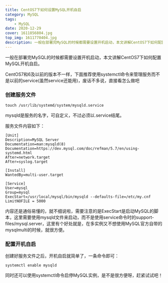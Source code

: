 ```yaml
---
title: CentOS7下如何设置MySQL开机自启
category: MySQL 
tags:
	- MySQL  
date: 2020-12-29
cover: 1611856804.jpg
top_img: 1611770404.jpg
description: 一般在部署完MySQL的时候都需要设置开机启动，本文讲解CentOS7下如何配置MySQL开机自启。
---
```


一般在部署完MySQL的时候都需要设置开机启动，本文讲解CentOS7下如何配置MySQL开机自启。

CentOS7和6及以前的版本不一样，下面推荐使用systemctl命令来管理服务而不是以前的service(虽然service还能用)，废话不多说，直接看怎么做吧

### 创建服务文件

```shell
touch /usr/lib/systemd/system/mysqld.service
```

mysqld是服务的名字，可自定义，不过必须以.service结尾。

服务文件内容如下：

```shell
[Unit]
Description=MySQL Server
Documentation=man:mysqld(8)
Documentation=https://dev.mysql.com/doc/refman/5.7/en/using-systemd.html
After=network.target
After=syslog.target

[Install]
WantedBy=multi-user.target

[Service]
User=mysql
Group=mysql
ExecStart=/usr/local/mysql/bin/mysqld --defaults-file=/etc/my.cnf
LimitNOFILE = 5000
```

内容还是通俗易懂的，就不细说啦，需要注意的是ExecStart是启动MySQL的脚本，这里需要使用mysqld文件来启动，而不是使用service命令时的support-files/mysql.server，这里有个好处就是，在多实例又不想使用MySQL官方自带的mysqlmulti的时候，就很方便。

### 配置开机自启

创建好服务文件之后，开机自启就简单了，一条命令即可：

```shell
systemctl enable mysqld
```

同时还可以使用systemctl命令启停MySQL实例，是不是很方便呀，赶紧试试吧！